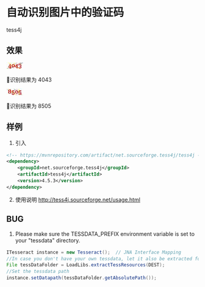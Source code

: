 # 自动识别图片中的验证码
tess4j

## 效果
![](https://raw.githubusercontent.com/javakam/VerifyCodeIdentify/main/src/main/resources/img/vc_4043.png)

🍎识别结果为 4043

![](https://raw.githubusercontent.com/javakam/VerifyCodeIdentify/main/src/main/resources/img/vc_8505.png)

🍎识别结果为 8505

## 样例
1. 引入
```xml
<!-- https://mvnrepository.com/artifact/net.sourceforge.tess4j/tess4j -->
<dependency>
    <groupId>net.sourceforge.tess4j</groupId>
    <artifactId>tess4j</artifactId>
    <version>4.5.3</version>
</dependency>
```

2. 使用说明
http://tess4j.sourceforge.net/usage.html


## BUG

1. Please make sure the TESSDATA_PREFIX environment variable is set to your "tessdata" directory.

```java
ITesseract instance = new Tesseract();  // JNA Interface Mapping
//In case you don't have your own tessdata, let it also be extracted for you
File tessDataFolder = LoadLibs.extractTessResources(DEST);
//Set the tessdata path
instance.setDatapath(tessDataFolder.getAbsolutePath());
```